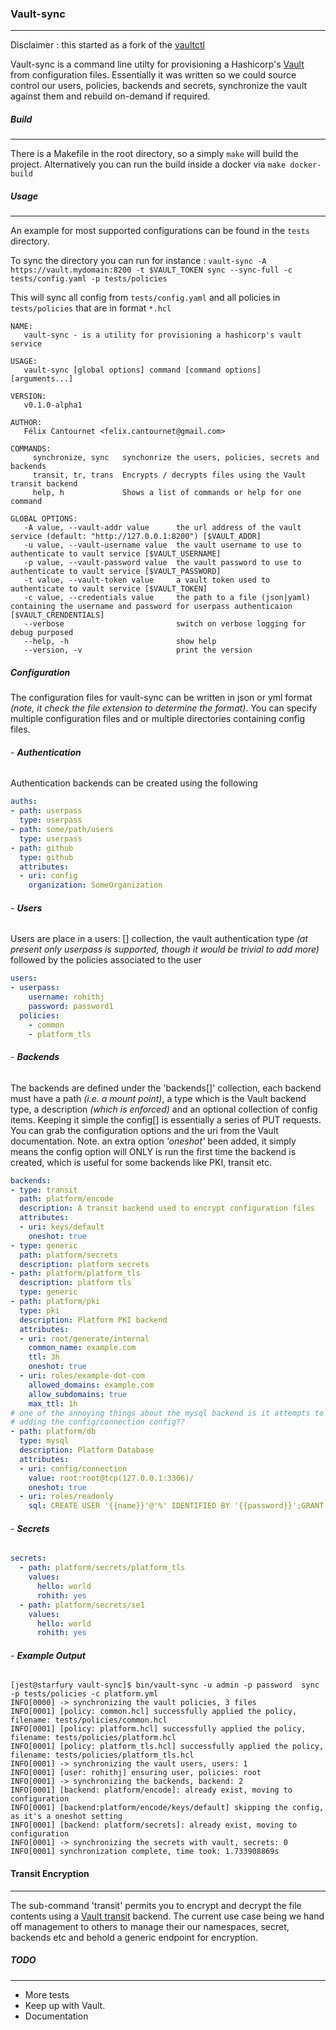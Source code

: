 ### **Vault-sync**

---
Disclaimer : this started as a fork of the [vaultctl](https://github.com/UKHomeOffice/vaultctl)

Vault-sync is a command line utilty for provisioning a Hashicorp's [Vault](https://www.vaultproject.io) from configuration files. Essentially it was written so we could source control our users, policies, backends and secrets, synchronize the vault against them and rebuild on-demand if required.

##### **Build**
---

 There is a Makefile in the root directory, so a simply `make` will build the project. Alternatively you can run the build inside a docker via `make docker-build`

##### **Usage**
---

An example for most supported configurations can be found in the `tests` directory.

To sync the directory you can run for instance :
`vault-sync -A https://vault.mydomain:8200 -t $VAULT_TOKEN sync --sync-full -c tests/config.yaml -p tests/policies`

This will sync all config from `tests/config.yaml` and all policies in `tests/policies` that are in format `*.hcl`

```shell
NAME:
   vault-sync - is a utility for provisioning a hashicorp's vault service

USAGE:
   vault-sync [global options] command [command options] [arguments...]

VERSION:
   v0.1.0-alpha1

AUTHOR:
   Félix Cantournet <felix.cantournet@gmail.com>

COMMANDS:
     synchronize, sync   synchonrize the users, policies, secrets and backends
     transit, tr, trans  Encrypts / decrypts files using the Vault transit backend
     help, h             Shows a list of commands or help for one command

GLOBAL OPTIONS:
   -A value, --vault-addr value      the url address of the vault service (default: "http://127.0.0.1:8200") [$VAULT_ADDR]
   -u value, --vault-username value  the vault username to use to authenticate to vault service [$VAULT_USERNAME]
   -p value, --vault-password value  the vault password to use to authenticate to vault service [$VAULT_PASSWORD]
   -t value, --vault-token value     a vault token used to authenticate to vault service [$VAULT_TOKEN]
   -c value, --credentials value     the path to a file (json|yaml) containing the username and password for userpass authenticaion [$VAULT_CRENDENTIALS]
   --verbose                         switch on verbose logging for debug purposed
   --help, -h                        show help
   --version, -v                     print the version
```

##### **Configuration**

The configuration files for vault-sync can be written in json or yml format *(note, it check the file extension to determine the format)*. You can specify multiple configuration files and or multiple directories containing config files.

###### - **Authentication**

Authentication backends can be created using the following

```YAML
auths:
- path: userpass
  type: userpass
- path: some/path/users
  type: userpass
- path: github
  type: github
  attributes:
  - uri: config
    organization: SomeOrganization
```

###### - **Users**

Users are place in a users: [] collection, the vault authentication type *(at present only userpass is supported, though it would be trivial to add more)* followed by the policies associated to the user

```YAML
users:
- userpass:
    username: rohithj
    password: password1
  policies:
    - common
    - platform_tls
```

###### - **Backends**

The backends are defined under the 'backends[]' collection, each backend must have a path *(i.e. a mount point)*, a type which is the Vault backend type, a description *(which is enforced)* and an optional collection of config items. Keeping it simple the config[] is essentially a series of PUT requests. You can grab the configuration options and the uri from the Vault documentation. Note. an extra option *'oneshot'* been added, it simply means the config option will ONLY is run the first time the backend is created, which is useful for some backends like PKI, transit etc.

```YAML
backends:
- type: transit
  path: platform/encode
  description: A transit backend used to encrypt configuration files
  attributes:
  - uri: keys/default
    oneshot: true
- type: generic
  path: platform/secrets
  description: platform secrets
- path: platform/platform_tls
  description: platform tls
  type: generic
- path: platform/pki
  type: pki
  description: Platform PKI backend
  attributes:
  - uri: root/generate/internal
    common_name: example.com
    ttl: 3h
    oneshot: true
  - uri: roles/example-dot-com
    allowed_domains: example.com
    allow_subdomains: true
    max_ttl: 1h
# one of the annoying things about the mysql backend is it attempts to connect to the db when
# adding the config/connection config??
- path: platform/db
  type: mysql
  description: Platform Database
  attributes:
  - uri: config/connection
    value: root:root@tcp(127.0.0.1:3306)/
    oneshot: true
  - uri: roles/readonly
    sql: CREATE USER '{{name}}'@'%' IDENTIFIED BY '{{password}}';GRANT SELECT ON *.* TO '{{name}}'@'%'
```    

###### - **Secrets**

```YAML
secrets:
  - path: platform/secrets/platform_tls
    values:
      hello: world
      rohith: yes
  - path: platform/secrets/se1
    values:
      hello: world
      rohith: yes
```      

###### - **Example Output**

```shell
[jest@starfury vault-sync]$ bin/vault-sync -u admin -p password  sync -p tests/policies -c platform.yml
INFO[0000] -> synchronizing the vault policies, 3 files
INFO[0001] [policy: common.hcl] successfully applied the policy, filename: tests/policies/common.hcl
INFO[0001] [policy: platform.hcl] successfully applied the policy, filename: tests/policies/platform.hcl
INFO[0001] [policy: platform_tls.hcl] successfully applied the policy, filename: tests/policies/platform_tls.hcl
INFO[0001] -> synchronizing the vault users, users: 1
INFO[0001] [user: rohithj] ensuring user, policies: root
INFO[0001] -> synchronizing the backends, backend: 2
INFO[0001] [backend: platform/encode]: already exist, moving to configuration
INFO[0001] [backend:platform/encode/keys/default] skipping the config, as it's a oneshot setting
INFO[0001] [backend: platform/secrets]: already exist, moving to configuration
INFO[0001] -> synchronizing the secrets with vault, secrets: 0
INFO[0001] synchronization complete, time took: 1.733908869s
```


#### **Transit Encryption**
---
The sub-command 'transit' permits you to encrypt and decrypt the file contents using a [Vault transit](https://www.vaultproject.io/docs/secrets/transit/index.html) backend. The current use case being we hand off management to others to manage their our namespaces, secret, backends etc and behold a generic endpoint for encryption.

##### **TODO**
---

- More tests
- Keep up with Vault.
- Documentation
